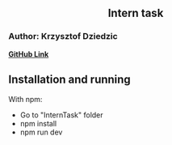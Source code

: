 <h2 align="center"> Intern task </h2>
<h3>Author: Krzysztof Dziedzic </h2>

[**GitHub Link**](https://github.com/Fanki11er/InternTask)

## Installation and running

With npm:

- Go to "InternTask" folder
- npm install
- npm run dev
